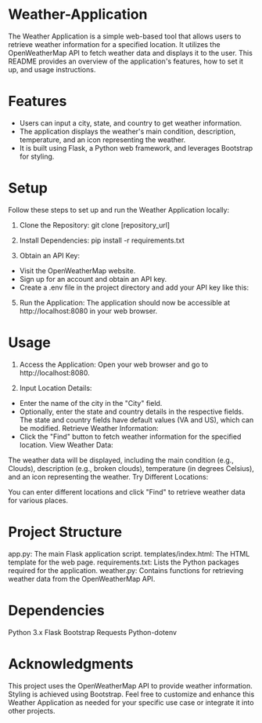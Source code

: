 # Weather-Application
The Weather Application is a simple web-based tool that allows users to retrieve weather information for a specified location. It utilizes the OpenWeatherMap API to fetch weather data and displays it to the user. This README provides an overview of the application's features, how to set it up, and usage instructions.

# Features
- Users can input a city, state, and country to get weather information.
- The application displays the weather's main condition, description, temperature, and an icon representing the weather.
- It is built using Flask, a Python web framework, and leverages Bootstrap for styling.
  
# Setup
Follow these steps to set up and run the Weather Application locally:

1. Clone the Repository:
git clone [repository_url]

2. Install Dependencies:
pip install -r requirements.txt

4. Obtain an API Key:
- Visit the OpenWeatherMap website.
- Sign up for an account and obtain an API key.
- Create a .env file in the project directory and add your API key like this:

5. Run the Application:
The application should now be accessible at http://localhost:8080 in your web browser.

# Usage
1. Access the Application:
Open your web browser and go to http://localhost:8080.

2. Input Location Details:
- Enter the name of the city in the "City" field.
- Optionally, enter the state and country details in the respective fields. The state and country fields have default values (VA and US), which can be modified.
Retrieve Weather Information:
- Click the "Find" button to fetch weather information for the specified location.
View Weather Data:

The weather data will be displayed, including the main condition (e.g., Clouds), description (e.g., broken clouds), temperature (in degrees Celsius), and an icon representing the weather.
Try Different Locations:

You can enter different locations and click "Find" to retrieve weather data for various places.

# Project Structure
app.py: The main Flask application script.
templates/index.html: The HTML template for the web page.
requirements.txt: Lists the Python packages required for the application.
weather.py: Contains functions for retrieving weather data from the OpenWeatherMap API.

# Dependencies
Python 3.x
Flask
Bootstrap
Requests
Python-dotenv

# Acknowledgments
This project uses the OpenWeatherMap API to provide weather information.
Styling is achieved using Bootstrap.
Feel free to customize and enhance this Weather Application as needed for your specific use case or integrate it into other projects.
